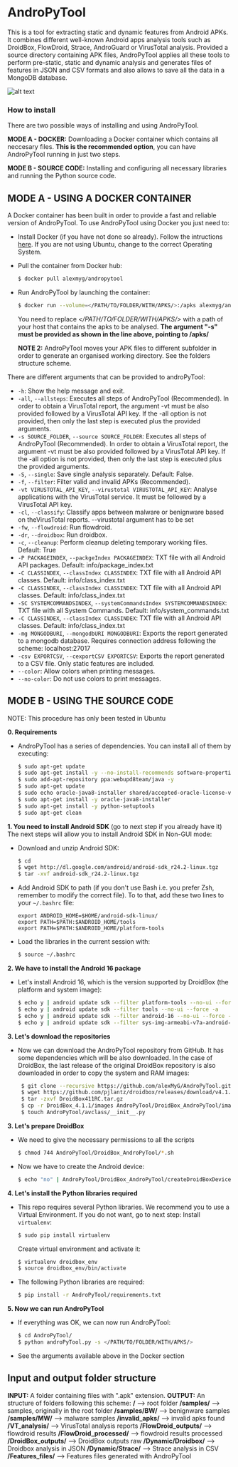 # AndroPyTool

This is a tool for extracting static and dynamic features from Android APKs. It combines different well-known Android apps analysis tools such as DroidBox, FlowDroid, Strace, AndroGuard or VirusTotal analysis. Provided a source directory containing APK files, AndroPyTool applies all these tools to perform pre-static, static and dynamic analysis and generates files of features in JSON and CSV formats and also allows to save all the data in a MongoDB database.

![alt text](http://aida.ii.uam.es/public/AndroPyTool.png)

### How to install

There are two possible ways of installing and using AndroPyTool.

**MODE A - DOCKER:** Downloading a Docker container which contains all neccesary files. **This is the recommended option**, you can have AndroPyTool running in just two steps.

**MODE B - SOURCE CODE:** Installing and configuring all necessary libraries and running the Python source code.

## MODE A - USING A DOCKER CONTAINER

A Docker container has been built in order to provide a fast and reliable version of AndroPyTool. To use AndroPyTool using Docker you just need to:
- Install Docker (if you have not done so already). Follow the intructions [here](https://docs.docker.com/engine/installation/linux/docker-ce/ubuntu/#set-up-the-repository). If you are not using Ubuntu, change to the correct Operating System.

- Pull the container from Docker hub:
    ```sh
    $ docker pull alexmyg/andropytool
    ```
- Run AndroPyTool by launching the container:
    ```sh
    $ docker run --volume=</PATH/TO/FOLDER/WITH/APKS/>:/apks alexmyg/andropytool -s /apks/ <ARGUMENTS>
    ```
    You need to replace *</PATH/TO/FOLDER/WITH/APKS/>* with a path of your host that contains the apks to be analysed. **The argument "-s" must be provided as shown in the line above, pointing to /apks/**

    **NOTE 2:** AndroPyTool moves your APK files to different subfolder in order to generate an organised working directory. See the folders structure scheme.


There are different arguments that can be provided to androPyTool:

* `-h`: Show the help message and exit.
* `-all`, `--allsteps`: Executes all steps of AndroPyTool (Recommended). In order to obtain a VirusTotal report, the argument -vt must be also provided followed by a VirusTotal API key. If the -all option is not provided, then only the last step is executed plus the provided arguments.
* `-s SOURCE_FOLDER`, `--source SOURCE_FOLDER`: Executes all steps of AndroPyTool (Recommended). In order to obtain a VirusTotal report, the argument -vt must be also provided followed by a VirusTotal API key. If the -all option is not provided, then only the last step is executed plus the provided arguments.
* `-S`, `--single`: Save single analysis separately. Default: False.
* `-f`, `--filter`: Filter valid and invalid APKs (Recommended).
* `-vt VIRUSTOTAL_API_KEY`, `--virustotal VIRUSTOTAL_API_KEY`: Analyse applications with the VirusTotal service. It must be followed by a VirusTotal API key.
* `-cl`, `--classify`: Classify apps between malware or benignware based on theVirusTotal reports. --virustotal argument has to be set
* `-fw`, `--flowdroid`: Run flowdroid.
* `-dr`, `--droidbox`: Run droidbox.
* `-c`, `--cleanup`: Perform cleanup deleting temporary working files. Default: True
* `-P PACKAGEINDEX`, `--packgeIndex PACKAGEINDEX`: TXT file with all Android API packages. Default: info/package_index.txt
* `-C CLASSINDEX`, `--classIndex CLASSINDEX`: TXT file with all Android API classes. Default: info/class_index.txt
* `-C CLASSINDEX`, `--classIndex CLASSINDEX`: TXT file with all Android API classes. Default: info/class_index.txt
* `-SC SYSTEMCOMMANDSINDEX`, `--systemCommandsIndex SYSTEMCOMMANDSINDEX`: TXT file with all System Commands. Default: info/system_commands.txt
* `-C CLASSINDEX`, `--classIndex CLASSINDEX`: TXT file with all Android API classes. Default: info/class_index.txt
* `-mg MONGODBURI`, `--mongodbURI MONGODBURI`: Exports the report generated to a mongodb database. Requires connection address following the scheme: localhost:27017
* `-csv EXPORTCSV`, `--cexportCSV EXPORTCSV`: Exports the report generated to a CSV file. Only static features are included.
* `--color`: Allow colors when printing messages.
* `--no-color`: Do not use colors to print messages.


## MODE B - USING THE SOURCE CODE
NOTE: This procedure has only been tested in Ubuntu

**0. Requirements**
- AndroPyTool has a series of dependencies. You can install all of them by executing:
    ```sh
    $ sudo apt-get update
    $ sudo apt-get install -y --no-install-recommends software-properties-common wget git lib32gcc1 lib32ncurses5 lib32stdc++6 lib32z1 libc6-i386 libgl1-mesa-dev python-pip python-dev gcc python-tk curl
    $ sudo add-apt-repository ppa:webupd8team/java -y
    $ sudo apt-get update
    $ sudo echo oracle-java8-installer shared/accepted-oracle-license-v1-1 select true | sudo /usr/bin/debconf-set-selections
    $ sudo apt-get install -y oracle-java8-installer
    $ sudo apt-get install -y python-setuptools
    $ sudo apt-get clean
    ```

**1. You need to install Android SDK** (go to next step if you already have it)
The next steps will allow you to install Android SDK in Non-GUI mode:
- Download and unzip Android SDK:
    ```sh
    $ cd
    $ wget http://dl.google.com/android/android-sdk_r24.2-linux.tgz
    $ tar -xvf android-sdk_r24.2-linux.tgz
    ```

- Add Android SDK to path (if you don't use Bash i.e. you prefer Zsh, remember to modify the correct file). To to that, add these two lines to your `~/.bashrc` file:
    ```
    export ANDROID_HOME=$HOME/android-sdk-linux/
    export PATH=$PATH:$ANDROID_HOME/tools
    export PATH=$PATH:$ANDROID_HOME/platform-tools
    ```
- Load the libraries in the current session with:

    ```sh
    $ source ~/.bashrc
    ```
**2. We have to install the Android 16 package**
- Let's install Android 16, which is the version supported by DroidBox (the platform and system image):

    ```sh
    $ echo y | android update sdk --filter platform-tools --no-ui --force -a
    $ echo y | android update sdk --filter tools --no-ui --force -a
    $ echo y | android update sdk --filter android-16 --no-ui --force -a
    $ echo y | android update sdk --filter sys-img-armeabi-v7a-android-16 --no-ui -a
    ```
**3. Let's download the repositories**
- Now we can download the AndroPyTool repository from GitHub. It has some dependencies which will be also downloaded. In the case of DroidBox, the last release of the original DroidBox repository is also downloaded in order to copy the system and RAM images:
   ```sh
    $ git clone --recursive https://github.com/alexMyG/AndroPyTool.git
    $ wget https://github.com/pjlantz/droidbox/releases/download/v4.1.1/DroidBox411RC.tar.gz
    $ tar -zxvf DroidBox411RC.tar.gz
    $ cp -r DroidBox_4.1.1/images AndroPyTool/DroidBox_AndroPyTool/images
    $ touch AndroPyTool/avclass/__init__.py
    ```

**3. Let's prepare DroidBox**

- We need to give the necessary permissions to all the scripts
    ```sh
    $ chmod 744 AndroPyTool/DroidBox_AndroPyTool/*.sh
    ```
- Now we have to create the Android device:
    ```sh
    $ echo "no" | AndroPyTool/DroidBox_AndroPyTool/createDroidBoxDevice.sh
    ```

**4. Let's install the Python libraries required**

- This repo requires several Python libraries. We recommend you to use a Virtual Environment. If you do not want, go to next step:
    Install `virtualenv`:
    ```sh
    $ sudo pip install virtualenv
    ```
    Create virtual environment and activate it:
    ```sh
    $ virtualenv droidbox_env
    $ source droidbox_env/bin/activate
    ```
- The following Python libraries are required:
    ```sh
    $ pip install -r AndroPyTool/requirements.txt
    ```
**5. Now we can run AndroPyTool**
- If everything was OK, we can now run AndroPyTool:
    ```sh
    $ cd AndroPyTool/
    $ python androPyTool.py -s </PATH/TO/FOLDER/WITH/APKS/>
    ```
- See the arguments available above in the Docker section


## Input and output folder structure

**INPUT:** A folder containing files with ".apk" extension.
**OUTPUT:** An structure of folders following this scheme:
    **/**                      --> root folder
    **/samples/**              --> samples, originally in the root folder
    **/samples/BW/**           --> benignware samples
    **/samples/MW/**           --> malware samples
    **/invalid_apks/**         --> invalid apks found
    **/VT_analysis/**          --> VirusTotal analysis reports
    **/FlowDroid_outputs/**    --> flowdroid results
    **/FlowDroid_processed/**  --> flowdroid results processed
    **/DroidBox_outputs/**     --> DroidBox outputs raw
    **/Dynamic/Droidbox/**     --> Droidbox analysis in JSON
    **/Dynamic/Strace/**       --> Strace analysis in CSV
    **/Features_files/**       --> Features files generated with AndroPyTool
